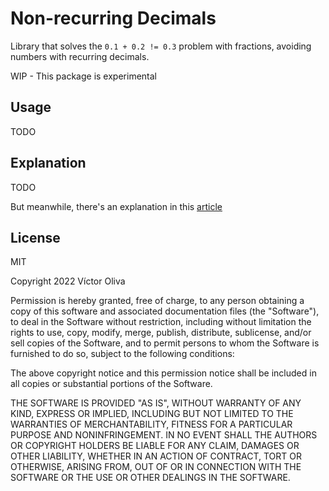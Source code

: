 # Non-recurring Decimals

Library that solves the `0.1 + 0.2 != 0.3` problem with fractions, avoiding numbers with recurring decimals.

WIP - This package is experimental

## Usage

TODO

## Explanation

TODO

But meanwhile, there's an explanation in this [article](https://github.com/voliva/safe-decimal/blob/main/article.md)

## License

MIT

Copyright 2022 Víctor Oliva

Permission is hereby granted, free of charge, to any person obtaining a copy of this software and associated documentation files (the "Software"), to deal in the Software without restriction, including without limitation the rights to use, copy, modify, merge, publish, distribute, sublicense, and/or sell copies of the Software, and to permit persons to whom the Software is furnished to do so, subject to the following conditions:

The above copyright notice and this permission notice shall be included in all copies or substantial portions of the Software.

THE SOFTWARE IS PROVIDED "AS IS", WITHOUT WARRANTY OF ANY KIND, EXPRESS OR IMPLIED, INCLUDING BUT NOT LIMITED TO THE WARRANTIES OF MERCHANTABILITY, FITNESS FOR A PARTICULAR PURPOSE AND NONINFRINGEMENT. IN NO EVENT SHALL THE AUTHORS OR COPYRIGHT HOLDERS BE LIABLE FOR ANY CLAIM, DAMAGES OR OTHER LIABILITY, WHETHER IN AN ACTION OF CONTRACT, TORT OR OTHERWISE, ARISING FROM, OUT OF OR IN CONNECTION WITH THE SOFTWARE OR THE USE OR OTHER DEALINGS IN THE SOFTWARE.
